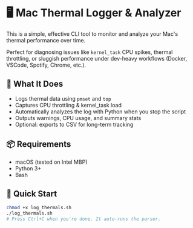 # 🖥️ Mac Thermal Logger & Analyzer

This is a simple, effective CLI tool to monitor and analyze your Mac's thermal performance over time.

Perfect for diagnosing issues like `kernel_task` CPU spikes, thermal throttling, or sluggish performance under dev-heavy workflows (Docker, VSCode, Spotify, Chrome, etc.).

## 🔧 What It Does
- Logs thermal data using `pmset` and `top`
- Captures CPU throttling & kernel_task load
- Automatically analyzes the log with Python when you stop the script
- Outputs warnings, CPU usage, and summary stats
- Optional: exports to CSV for long-term tracking

## 📦 Requirements
- macOS (tested on Intel MBP)
- Python 3+
- Bash

## 🚀 Quick Start

```bash
chmod +x log_thermals.sh
./log_thermals.sh
# Press Ctrl+C when you're done. It auto-runs the parser.
